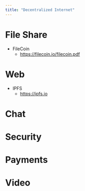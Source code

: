 ```yaml
---
title: "Decentralized Internet"
---
```


# File Share
- FileCoin
    - https://filecoin.io/filecoin.pdf

# Web
- IPFS
    - https://ipfs.io

# Chat

# Security


# Payments

# Video